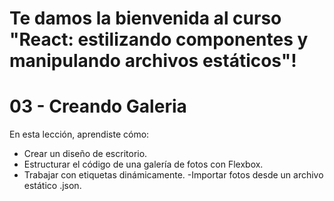 # Te damos la bienvenida al curso "React: estilizando componentes y manipulando archivos estáticos"!

# 03 - Creando Galeria 

En esta lección, aprendiste cómo:

- Crear un diseño de escritorio.
- Estructurar el código de una galería de fotos con Flexbox.
- Trabajar con etiquetas dinámicamente.
 -Importar fotos desde un archivo estático .json.